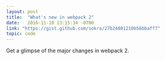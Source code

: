 ```yaml
---
layout: post
title:  "What's new in webpack 2"
date:   2016-11-10 13:15:34 -0700
link: "https://gist.github.com/sokra/27b24881210b56bbaff7"
topic: code
---
```


Get a glimpse of the major changes in webpack 2.